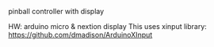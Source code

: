 pinball controller with display

HW: arduino micro & nextion display
This uses xinput library: https://github.com/dmadison/ArduinoXInput

